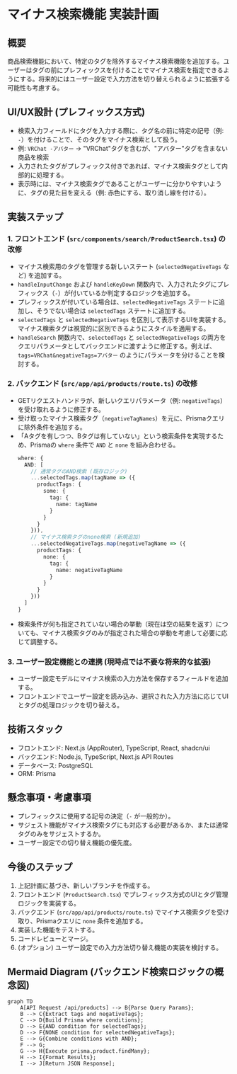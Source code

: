 # マイナス検索機能 実装計画

## 概要
商品検索機能において、特定のタグを除外するマイナス検索機能を追加する。ユーザーはタグの前にプレフィックスを付けることでマイナス検索を指定できるようにする。将来的にはユーザー設定で入力方法を切り替えられるように拡張する可能性も考慮する。

## UI/UX設計 (プレフィックス方式)
- 検索入力フィールドにタグを入力する際に、タグ名の前に特定の記号（例: `-`）を付けることで、そのタグをマイナス検索として扱う。
- 例: `VRChat -アバター` -> "VRChat"タグを含むが、"アバター"タグを含まない商品を検索
- 入力されたタグがプレフィックス付きであれば、マイナス検索タグとして内部的に処理する。
- 表示時には、マイナス検索タグであることがユーザーに分かりやすいように、タグの見た目を変える（例: 赤色にする、取り消し線を付ける）。

## 実装ステップ

### 1. フロントエンド (`src/components/search/ProductSearch.tsx`) の改修
- マイナス検索用のタグを管理する新しいステート (`selectedNegativeTags` など) を追加する。
- `handleInputChange` および `handleKeyDown` 関数内で、入力されたタグにプレフィックス（`-`）が付いているか判定するロジックを追加する。
- プレフィックスが付いている場合は、`selectedNegativeTags` ステートに追加し、そうでない場合は `selectedTags` ステートに追加する。
- `selectedTags` と `selectedNegativeTags` を区別して表示するUIを実装する。マイナス検索タグは視覚的に区別できるようにスタイルを適用する。
- `handleSearch` 関数内で、`selectedTags` と `selectedNegativeTags` の両方をクエリパラメータとしてバックエンドに渡すように修正する。例えば、`tags=VRChat&negativeTags=アバター` のようにパラメータを分けることを検討する。

### 2. バックエンド (`src/app/api/products/route.ts`) の改修
- GETリクエストハンドラが、新しいクエリパラメータ（例: `negativeTags`）を受け取れるように修正する。
- 受け取ったマイナス検索タグ（`negativeTagNames`）を元に、Prismaクエリに除外条件を追加する。
- 「Aタグを有しつつ、Bタグは有していない」という検索条件を実現するため、Prismaの `where` 条件で `AND` と `none` を組み合わせる。
    ```typescript
    where: {
      AND: [
        // 通常タグのAND検索 (既存ロジック)
        ...selectedTags.map(tagName => ({
          productTags: {
            some: {
              tag: {
                name: tagName
              }
            }
          }
        })),
        // マイナス検索タグのnone検索 (新規追加)
        ...selectedNegativeTags.map(negativeTagName => ({
          productTags: {
            none: {
              tag: {
                name: negativeTagName
              }
            }
          }
        }))
      ]
    }
    ```
- 検索条件が何も指定されていない場合の挙動（現在は空の結果を返す）についても、マイナス検索タグのみが指定された場合の挙動を考慮して必要に応じて調整する。

### 3. ユーザー設定機能との連携 (現時点では不要な将来的な拡張)
- ユーザー設定モデルにマイナス検索の入力方法を保存するフィールドを追加する。
- フロントエンドでユーザー設定を読み込み、選択された入力方法に応じてUIとタグの処理ロジックを切り替える。

## 技術スタック
- フロントエンド: Next.js (AppRouter), TypeScript, React, shadcn/ui
- バックエンド: Node.js, TypeScript, Next.js API Routes
- データベース: PostgreSQL
- ORM: Prisma

## 懸念事項・考慮事項
- プレフィックスに使用する記号の決定（`-` が一般的か）。
- サジェスト機能がマイナス検索タグにも対応する必要があるか、または通常タグのみをサジェストするか。
- ユーザー設定での切り替え機能の優先度。

## 今後のステップ
1. 上記計画に基づき、新しいブランチを作成する。
2. フロントエンド (`ProductSearch.tsx`) でプレフィックス方式のUIとタグ管理ロジックを実装する。
3. バックエンド (`src/app/api/products/route.ts`) でマイナス検索タグを受け取り、Prismaクエリに `none` 条件を追加する。
4. 実装した機能をテストする。
5. コードレビューとマージ。
6. (オプション) ユーザー設定での入力方法切り替え機能の実装を検討する。

## Mermaid Diagram (バックエンド検索ロジックの概念図)

```mermaid
graph TD
    A[API Request /api/products] --> B{Parse Query Params};
    B --> C{Extract tags and negativeTags};
    C --> D{Build Prisma where conditions};
    D --> E{AND condition for selectedTags};
    D --> F{NONE condition for selectedNegativeTags};
    E --> G{Combine conditions with AND};
    F --> G;
    G --> H{Execute prisma.product.findMany};
    H --> I{Format Results};
    I --> J[Return JSON Response];